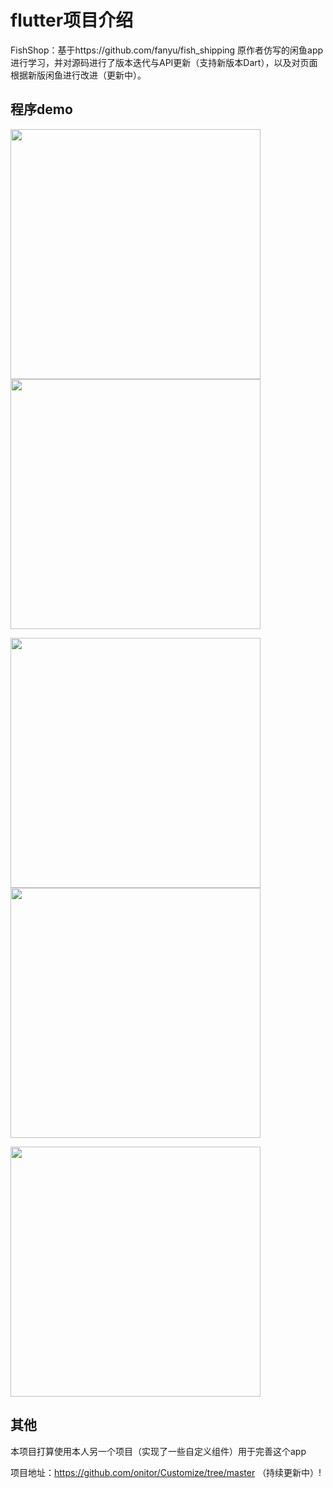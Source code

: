 # flutter项目介绍

FishShop：基于https://github.com/fanyu/fish_shipping 原作者仿写的闲鱼app进行学习，并对源码进行了版本迭代与API更新（支持新版本Dart），以及对页面根据新版闲鱼进行改进（更新中）。



## 程序demo

<img src="./demo/home.png" width="400"/>                <img src="./demo/pond.png" width="400"/>

<img src="./demo/post.png" width="400"/>                <img src="./demo/message.png" width="400"/>

<img src="./demo/mine.png" width="400"/>



## 其他
本项目打算使用本人另一个项目（实现了一些自定义组件）用于完善这个app

项目地址：https://github.com/onitor/Customize/tree/master （持续更新中）!

